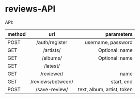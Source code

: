 # reviews-API

API:

| method        | url           | parameters  |
| ------------- |:-------------:| -----:|
|POST      | /auth/register     | username, password       |
|GET       | /artists/         | Optional: name             |
|GET       | /albums/          | Optional: name             |
|GET       | /latest/          |                            |
|GET       | /reviewer/        | name                       |
|GET       | /reviews/between/ | start, end                 |
|POST      | /save-review/     | text, album, artist, token |
